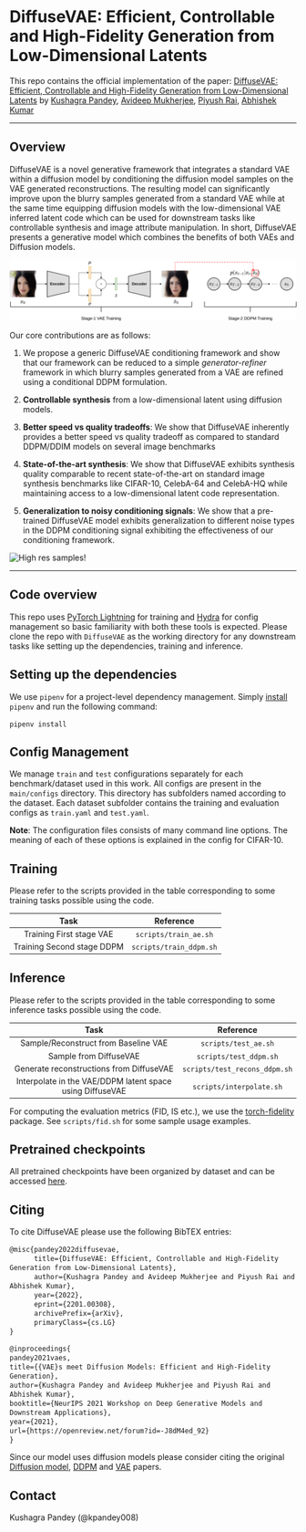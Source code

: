# DiffuseVAE: Efficient, Controllable and High-Fidelity Generation from Low-Dimensional Latents

This repo contains the official implementation of the paper: [DiffuseVAE: Efficient, Controllable and High-Fidelity Generation from Low-Dimensional Latents](https://arxiv.org/abs/2201.00308) by [Kushagra Pandey](https://kpandey008.github.io/), [Avideep Mukherjee](https://www.cse.iitk.ac.in/users/avideep/), [Piyush Rai](https://www.cse.iitk.ac.in/users/piyush/), [Abhishek Kumar](http://www.abhishek.umiacs.io/)

---
## Overview

 DiffuseVAE is a novel generative framework that integrates a standard VAE within a diffusion model by conditioning the diffusion model samples on the VAE generated reconstructions. The resulting model can significantly improve upon the blurry samples generated from a standard VAE while at the same time equipping diffusion models with the low-dimensional VAE inferred latent code which can be used for downstream tasks like controllable synthesis and image attribute manipulation. In short, DiffuseVAE presents a generative model which combines the benefits of both VAEs and Diffusion models.

![architecture!](./assets/diffusevae_tmlr-methodology.png)

Our core contributions are as follows:

1. We propose a generic DiffuseVAE conditioning framework and show that our framework can be reduced to a simple *generator-refiner* framework in which blurry samples generated from a VAE are refined using a conditional DDPM formulation.

1. **Controllable synthesis** from a low-dimensional latent using diffusion models.

1. **Better speed vs quality tradeoffs**: We show that DiffuseVAE inherently provides a better speed vs quality tradeoff as compared to standard DDPM/DDIM models on several image benchmarks

1. **State-of-the-art synthesis**:  We show that DiffuseVAE exhibits synthesis quality comparable to recent state-of-the-art on standard image synthesis benchmarks like CIFAR-10, CelebA-64 and CelebA-HQ while maintaining access to a low-dimensional latent code representation.

1. **Generalization to noisy conditioning signals**: We show that a pre-trained DiffuseVAE model exhibits generalization to different noise types in the DDPM conditioning signal exhibiting the effectiveness of our conditioning framework.

![High res samples!](./assets/diffusevae_tmlr-main.png)

---

## Code overview

This repo uses [PyTorch Lightning](https://www.pytorchlightning.ai/) for training and [Hydra](https://hydra.cc/docs/intro/) for config management so basic familiarity with both these tools is expected. Please clone the repo with `DiffuseVAE` as the working directory for any downstream tasks like setting up the dependencies, training and inference.

## Setting up the dependencies

We use `pipenv` for a project-level dependency management. Simply [install](https://pipenv.pypa.io/en/latest/#install-pipenv-today) `pipenv` and run the following command:

```
pipenv install
```

## Config Management
We manage `train` and `test` configurations separately for each benchmark/dataset used in this work. All configs are present in the `main/configs` directory. This directory has subfolders named according to the dataset. Each dataset subfolder contains the training and evaluation configs as `train.yaml` and `test.yaml`. 

**Note**: The configuration files consists of many command line options. The meaning of each of these options is explained in the config for CIFAR-10.

## Training
Please refer to the scripts provided in the table corresponding to some training tasks possible using the code.

|          **Task**          	|      **Reference**      	|
|:--------------------------:	|:-----------------------:	|
|  Training First stage VAE  	|  `scripts/train_ae.sh`  	|
| Training Second stage DDPM 	| `scripts/train_ddpm.sh` 	|

## Inference

Please refer to the scripts provided in the table corresponding to some inference tasks possible using the code.

|                          **Task**                         	|         **Reference**         	|
|:---------------------------------------------------------:	|:-----------------------------:	|
|            Sample/Reconstruct from Baseline VAE           	|      `scripts/test_ae.sh`     	|
|                   Sample from DiffuseVAE                  	|     `scripts/test_ddpm.sh`    	|
|          Generate reconstructions from DiffuseVAE         	| `scripts/test_recons_ddpm.sh` 	|
| Interpolate in the VAE/DDPM latent space using DiffuseVAE 	|    `scripts/interpolate.sh`   	|

For computing the evaluation metrics (FID, IS etc.), we use the [torch-fidelity](https://github.com/toshas/torch-fidelity) package. See `scripts/fid.sh` for some sample usage examples.


## Pretrained checkpoints
All pretrained checkpoints have been organized by dataset and can be accessed [here](https://drive.google.com/drive/folders/1GzIh75NnpgPa4A1hSb_viPowuaSHnL7R?usp=sharing).

## Citing
To cite DiffuseVAE please use the following BibTEX entries:

```
@misc{pandey2022diffusevae,
      title={DiffuseVAE: Efficient, Controllable and High-Fidelity Generation from Low-Dimensional Latents}, 
      author={Kushagra Pandey and Avideep Mukherjee and Piyush Rai and Abhishek Kumar},
      year={2022},
      eprint={2201.00308},
      archivePrefix={arXiv},
      primaryClass={cs.LG}
}
```
```
@inproceedings{
pandey2021vaes,
title={{VAE}s meet Diffusion Models: Efficient and High-Fidelity Generation},
author={Kushagra Pandey and Avideep Mukherjee and Piyush Rai and Abhishek Kumar},
booktitle={NeurIPS 2021 Workshop on Deep Generative Models and Downstream Applications},
year={2021},
url={https://openreview.net/forum?id=-J8dM4ed_92}
}
```

Since our model uses diffusion models please consider citing the original [Diffusion model](https://arxiv.org/abs/1503.03585), [DDPM](https://arxiv.org/abs/2006.11239) and [VAE](https://arxiv.org/abs/1312.6114) papers.

## Contact
Kushagra Pandey (@kpandey008)
